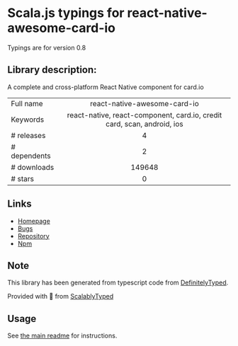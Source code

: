 
# Scala.js typings for react-native-awesome-card-io

Typings are for version 0.8

## Library description:
A complete and cross-platform React Native component for card.io

|                    |                 |
| ------------------ | :-------------: |
| Full name          | react-native-awesome-card-io |
| Keywords           | react-native, react-component, card.io, credit card, scan, android, ios |
| # releases         | 4 |
| # dependents       | 2 |
| # downloads        | 149648 |
| # stars            | 0 |

## Links
- [Homepage](https://github.com/Kerumen/react-native-awesome-card-io)
- [Bugs](https://github.com/Kerumen/react-native-awesome-card-io/issues)
- [Repository](https://github.com/Kerumen/react-native-awesome-card-io)
- [Npm](https://www.npmjs.com/package/react-native-awesome-card-io)
    


## Note
This library has been generated from typescript code from [DefinitelyTyped](https://definitelytyped.org).

Provided with :purple_heart: from [ScalablyTyped](https://github.com/oyvindberg/ScalablyTyped)

## Usage
See [the main readme](../../readme.md) for instructions.


